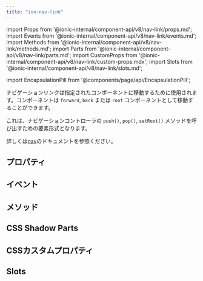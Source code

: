 ```yaml
---
title: "ion-nav-link"
---
```

import Props from '@ionic-internal/component-api/v8/nav-link/props.md';
import Events from '@ionic-internal/component-api/v8/nav-link/events.md';
import Methods from '@ionic-internal/component-api/v8/nav-link/methods.md';
import Parts from '@ionic-internal/component-api/v8/nav-link/parts.md';
import CustomProps from '@ionic-internal/component-api/v8/nav-link/custom-props.mdx';
import Slots from '@ionic-internal/component-api/v8/nav-link/slots.md';

<head>
  <title>ion-nav-link: Navigation Links to a Specified Component</title>
  <meta name="description" content="ナビゲーションリンクは、指定されたコンポーネントにナビゲートします。これは、push(), pop(), setRoot() メソッドを呼び出すための要素形式です。ion-nav-linkの詳細については、こちらをご覧ください。" />
</head>

import EncapsulationPill from '@components/page/api/EncapsulationPill';


ナビゲーションリンクは指定されたコンポーネントに移動するために使用されます。コンポーネントは `forward`, `back` または `root` コンポーネントとして移動することができます。

これは、ナビゲーションコントローラの `push()`, `pop()`, `setRoot()` メソッドを呼び出すための要素形式となります。

詳しくは[nav](./nav#using-navlink)のドキュメントを参照ください。


## プロパティ
<Props />

## イベント
<Events />

## メソッド
<Methods />

## CSS Shadow Parts
<Parts />

## CSSカスタムプロパティ
<CustomProps />

## Slots
<Slots />

